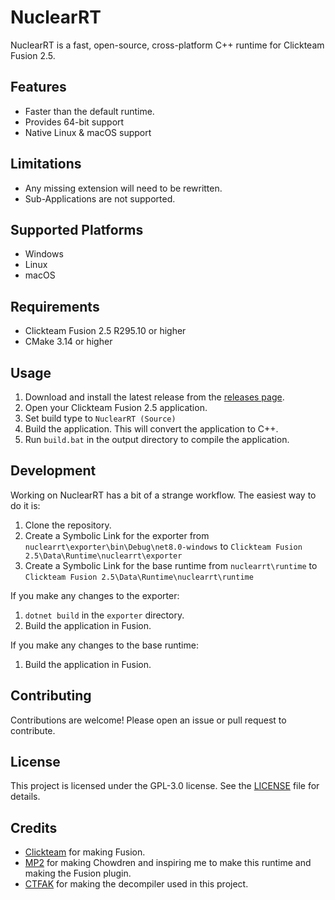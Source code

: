 # NuclearRT

NuclearRT is a fast, open-source, cross-platform C++ runtime for Clickteam Fusion 2.5.

## Features
- Faster than the default runtime.
- Provides 64-bit support
- Native Linux & macOS support

## Limitations
- Any missing extension will need to be rewritten.
- Sub-Applications are not supported.

## Supported Platforms
- Windows
- Linux
- macOS

## Requirements
- Clickteam Fusion 2.5 R295.10 or higher
- CMake 3.14 or higher

## Usage

1. Download and install the latest release from the [releases page](https://github.com/shishkabob27/nuclearrt/releases).
1. Open your Clickteam Fusion 2.5 application.
2. Set build type to `NuclearRT (Source)`
3. Build the application. This will convert the application to C++.
4. Run `build.bat` in the output directory to compile the application.

## Development

Working on NuclearRT has a bit of a strange workflow. The easiest way to do it is:
1. Clone the repository.
2. Create a Symbolic Link for the exporter from `nuclearrt\exporter\bin\Debug\net8.0-windows` to `Clickteam Fusion 2.5\Data\Runtime\nuclearrt\exporter`
3. Create a Symbolic Link for the base runtime from `nuclearrt\runtime` to `Clickteam Fusion 2.5\Data\Runtime\nuclearrt\runtime`

If you make any changes to the exporter:
1. `dotnet build` in the `exporter` directory.
2. Build the application in Fusion.

If you make any changes to the base runtime:
1. Build the application in Fusion.

## Contributing

Contributions are welcome! Please open an issue or pull request to contribute.

## License

This project is licensed under the GPL-3.0 license. See the [LICENSE](LICENSE) file for details.

## Credits

- [Clickteam](https://www.clickteam.com/) for making Fusion.
- [MP2](https://www.mp2.dk/) for making Chowdren and inspiring me to make this runtime and making the Fusion plugin.
- [CTFAK](https://github.com/CTFAK) for making the decompiler used in this project.
